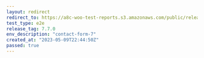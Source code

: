 ```yaml
---
layout: redirect
redirect_to: https://a8c-woo-test-reports.s3.amazonaws.com/public/release/7.7.0/contact-form-7/e2e/index.html
test_type: e2e
release_tag: 7.7.0
env_description: "contact-form-7"
created_at: "2023-05-09T22:44:50Z"
passed: true
---
```

